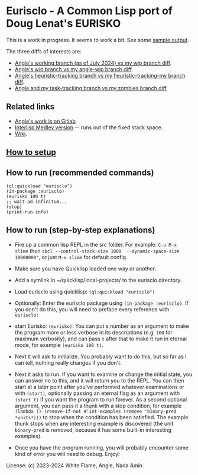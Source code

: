 # Eurisclo - A Common Lisp port of Doug Lenat's EURISKO

This is a work in progress.
It seems to work a bit.
See some [sample output](output.md).

The three diffs of interests are:
- [Angle's working branch (as of July 2024) vs my wip branch diff](https://github.com/namin/eurisclo/compare/namin:eurisclo:working...namin:eurisclo:wip?expand=1).
- [Angle's wip branch vs my angle-wip branch diff](https://github.com/namin/eurisclo/compare/namin:eurisclo:angle...namin:eurisclo:angle-my?expand=1).
- [Angle's heuristic-tracking branch vs my heuristic-tracking-my branch diff](https://github.com/namin/eurisclo/compare/namin:eurisclo:heuristic-tracking...namin:eurisclo:heuristic-tracking-my?expand=1).
- [Angle and my task-tracking branch vs my zombies branch diff](https://github.com/namin/eurisclo/compare/failed-task-tracking...namin:eurisclo:zombies?expand=1)

## Related links

- [Angle's work is on Gitlab](https://gitlab.com/AngularAngel/eurisclo/-/branches).
- [Interlisp Medley version](https://github.com/seveno4/EURISKO) -- runs out of the fixed stack space.
- [Wiki](https://github.com/white-flame/eurisko/wiki).

## [How to setup](setup.md)

## How to run (recommended commands)

```
(ql:quickload "eurisclo")
(in-package :eurisclo)
(eurisko 100 t)
;; wait ad infinitum...
(stop)
(print-run-info)
```

## How to run (step-by-step explanations)

* Fire up a common lisp REPL in the src folder.
  For example: `C-u M-x slime` then `sbcl --control-stack-size 1000  --dynamic-space-size 10000000"`, or just `M-x slime` for default config.

* Make sure you have Quicklisp loaded one way or another.

* Add a symlink in ~/quicklisp/local-projects/ to the eurisclo directory.

* Load eurisclo using quicklisp: `(ql:quickload "eurisclo")`

* Optionally: Enter the eurisclo package using `(in-package :eurisclo)`. If you don't do this, you will need to preface every reference with `eurisclo:`

* start Eurisko: `(eurisko)`. You can put a number as an argument to make the program more or less verbose in its descriptions (e.g. `100` for maximum verbosity), and can pass `t` after that to make it run in eternal mode, for example `(eurisko 100 t)`.

* Next it will ask to initialize. You probably want to do this, but so far as I can tell, nothing really changes if you don't.

* Next it asks to run. If you want to examine or change the initial state, you can answer no to this, and it will return you to the REPL. You can then start at a later point after you've performed whatever examinations or with `(start)`, optionally passing an eternal flag as an argument with `(start t)` if you want the program to run forever. As a second optional argument, you can pass it a thunk with a stop condition, for example `(lambda () (remove-if-not #'int-examples (remove 'binary-pred *units*)))` to stop when the condition has been satisfied. The example thunk stops when any interesting example is discovered (the unit `binary-pred` is removed, because it has some built-in interesting examples).

* Once you have the program running, you will probably encounter some kind of error you will need to debug. Enjoy!

License: (c) 2023-2024 White Flame, Angle, Nada Amin.
